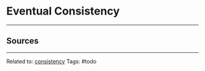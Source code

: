 # Eventual Consistency

<hr>

## Sources

<hr>

Related to: [consistency](consistency.md)
Tags: #todo
